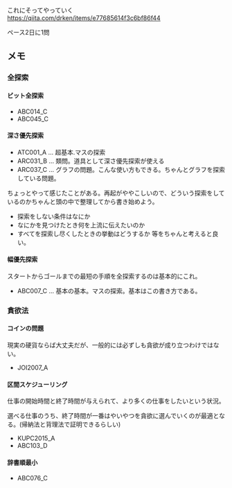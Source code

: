 
これにそってやっていく
https://qiita.com/drken/items/e77685614f3c6bf86f44

ペース2日に1問

## メモ
### 全探索
#### ビット全探索
- ABC014_C
- ABC045_C

#### 深さ優先探索
- ATC001_A ... 超基本.マスの探索
- ARC031_B ... 類問。道具として深さ優先探索が使える
- ARC037_C ... グラフの問題。こんな使い方もできる。ちゃんとグラフを探索している問題。


ちょっとやって感じたことがある。再起がややこしいので、どういう探索をしているのかちゃんと頭の中で整理してから書き始めよう。
- 探索をしない条件はなにか
- なにかを見つけたとき何を上流に伝えたいのか
- すべてを探索し尽くしたときの挙動はどうするか
等をちゃんと考えると良い。

#### 幅優先探索
スタートからゴールまでの最短の手順を全探索するのは基本的にこれ。

- ABC007_C ... 基本の基本。マスの探索。基本はこの書き方である。

### 貪欲法
#### コインの問題
現実の硬貨ならば大丈夫だが、一般的には必ずしも貪欲が成り立つわけではない。
- JOI2007_A

#### 区間スケジューリング
仕事の開始時間と終了時間が与えられて、より多くの仕事をしたいという状況。

選べる仕事のうち、終了時間が一番はやいやつを貪欲に選んでいくのが最適となる。(帰納法と背理法で証明できるらしい)

- KUPC2015_A
- ABC103_D

#### 辞書順最小
- ABC076_C